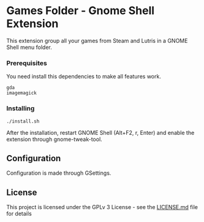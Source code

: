 # Games Folder - Gnome Shell Extension

This extension group all your games from Steam and Lutris in a GNOME Shell menu folder.

### Prerequisites

You need install this dependencies to make all features work.

```
gda
imagemagick
```

### Installing

```
./install.sh
```

After the installation, restart GNOME Shell (Alt+F2, r, Enter) and enable the extension through gnome-tweak-tool.

## Configuration

Configuration is made through GSettings.

## License

This project is licensed under the GPLv 3 License - see the [LICENSE.md](LICENSE) file for details

